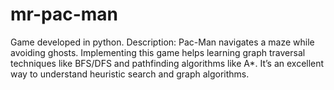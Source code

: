 # mr-pac-man
Game developed in python. Description: Pac-Man navigates a maze while avoiding ghosts. Implementing this game helps learning graph traversal techniques like BFS/DFS and pathfinding algorithms like A*. It’s an excellent way to understand heuristic search and graph algorithms.
